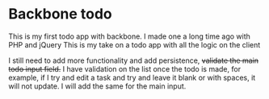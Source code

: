 # Backbone todo

This is my first todo app with backbone.
I made one a long time ago with PHP and jQuery
This is my take on a todo app with all the logic on the client

I still need to add more functionality and add persistence,
~~validate the main todo input field.~~ I have validation on the
list once the todo is made, for example, if I try and edit a task
and try and leave it blank or with spaces, it will not update. I will
add the same for the main input.

